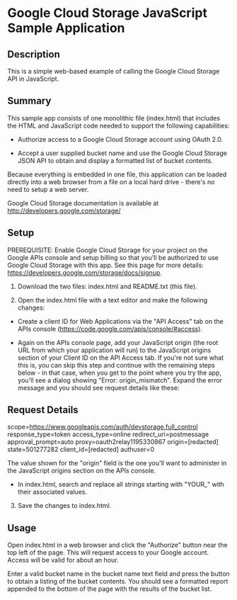 # Google Cloud Storage JavaScript Sample Application

## Description
This is a simple web-based example of calling the Google Cloud Storage API
in JavaScript.

## Summary
This sample app consists of one monolithic file (index.html) that includes the
HTML and JavaScript code needed to support the following capabilities:

- Authorize access to a Google Cloud Storage account using OAuth 2.0.

- Accept a user supplied bucket name and use the Google Cloud Storage
  JSON API to obtain and display a formatted list of bucket contents.

Because everything is embedded in one file, this application can be loaded
directly into a web browser from a file on a local hard drive - there's no
need to setup a web server.

Google Cloud Storage documentation is available at
http://developers.google.com/storage/

## Setup
PREREQUISITE: Enable Google Cloud Storage for your project on the Google
APIs console and setup billing so that you'll be authorized to use
Google Cloud Storage with this app. See this page for more details:
https://developers.google.com/storage/docs/signup.

1. Download the two files: index.html and README.txt (this file).

2. Open the index.html file with a text editor and make the following changes:
- Create a client ID for Web Applications via the "API Access" tab
on the APIs console (https://code.google.com/apis/console/#access).

- Again on the APIs console page, add your JavaScript origin (the root
URL from which your application will run) to the JavaScript origins
section of your Client ID on the API Access tab. If you're not sure
what this is, you can skip this step and continue with the remaining
steps below - in that case, when you get to the point where you try
the app, you'll see a dialog showing "Error: origin_mismatch". Expand
the error message and you should see request details like these:

Request Details
---------------
scope=https://www.googleapis.com/auth/devstorage.full_control
response_type=token
access_type=online
redirect_uri=postmessage
approval_prompt=auto
proxy=oauth2relay1195330867
origin=[redacted]
state=501277282
client_id=[redacted]
authuser=0

The value shown for the "origin" field is the one you'll want to
administer in the JavaScript origins section on the APIs console.

- In index.html, search and replace all strings starting with "YOUR_"
with their associated values.

3. Save the changes to index.html.

## Usage
Open index.html in a web browser and click the "Authorize" button near the
top left of the page. This will request access to your Google account.
Access will be valid for about an hour.

Enter a valid bucket name in the bucket name text field and press the
button to obtain a listing of the bucket contents. You should see a
formatted report appended to the bottom of the page with the results
of the bucket list.
